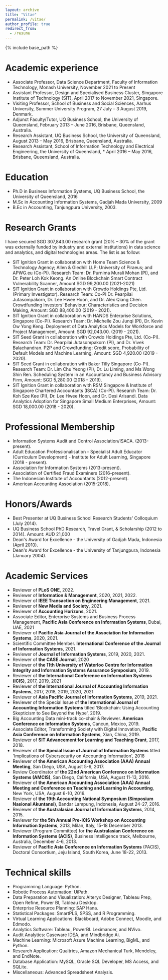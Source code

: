 ```yaml
---
layout: archive
title: "Vitae"
permalink: /vitae/
author_profile: true
redirect_from:
  - /resume
---
```


{% include base_path %}

Academic experience
======
* Associate Professor, Data Science Department, Faculty of Information Technology, Monash University, November 2021 to Present
* Assistant Professor, Design and Specialised Business Cluster, Singapore Institute of Technology (SIT), April 2017 to November 2021, Singapore.
* Visiting Professor, School of Business and Social Sciences, Aarhus University, Summer University Program, 27 July – 3 August 2019, Denmark.
* Adjunct Faculty/Tutor, UQ Business School, the University of Queensland, February 2013 – June 2016, Brisbane, Queensland, Australia.
* Research Assistant, UQ Business School, the University of Queensland, August 2013 – May 2016, Brisbane, Queensland, Australia.
* Research Assistant, School of Information Technology and Electrical Engineering, the University of Queensland, * April 2016 – May 2016, Brisbane, Queensland, Australia.


Education
======
* Ph.D in Business Information Systems, UQ Business School, the University of Queensland, 2016
* M.Sc in Accounting Information Systems, Gadjah Mada University, 2009
* B.Ec in Accounting, Tanjungpura University, 2003.


Research Grants
======

I have secured SGD 307,843.00 research grant (20% – 30% of the grant was externally funded by industry and external institutions) in data science and analytics, and digital technologies areas. The list is as follow:
* SIT Ignition Grant in collaboration with Home Team Science & Technology Agency; Allen & Gledhill LLP; University of Piraeus; and APWG.eu (Co-PI). Research Team: Dr. Purnima Murali Mohan (PI), and Dr. Peter Loh Kok Keong. An Online Blockchain Smart Contract Vulnerability Scanner, Amount SGD 99,200.00 (2021-2021)
* SIT Ignition Grant in collaboration with Crowdo Holdings Pte, Ltd. (Primary Investigator). Research Team: Co-PI Dr. Pearpilai Jutasompakorn, Dr. Lee Hwee Hoon, and Dr. Alex Qiang Chen. Crowdfunding Investors’ Behaviour: Characteristics and Decision Making, Amount: SGD 88,400.00 (2019 - 2021).
* SIT Ignition Grant in collaboration with HANDS Enterprise Solutions, Singapore (Co-PI). Research Team: Dr. Michelle Zou Junqi (PI), Dr. Kevin Ow Yong Keng. Deployment of Data Analytics Models for Workforce and Project Management, Amount: SGD 92,043.00. (2019 - 2021).
* SIT Seed Grant in collaboration with  Crowdo Holdings Pte, Ltd. (Co-PI). Research Team: Dr. Pearpilai Jutasompakorn (PI), and Dr. Vivek Balachandran. P2P and Crowdfunding: Credit score, Probability of Default Models and Machine Learning, Amount: SGD 4,920.00 (2019 - 2020).
* SIT Seed Grant in collaboration with Baker Tilly Singapore (Co-PI). Research Team: Dr. Lim Chu Yeong (PI), Dr. Lu Liming, and Ms Wong Shin Ren. Scheduling System in an Accountancy and Business Advisory Firm, Amount: SGD 5,280.00 (2018 - 2019).
* SIT Ignition Grant in collaboration with RSM Singapore & Institute of Singapore Chartered Accountants (ISCA) (Co-PI). Research Team: Dr. Koh Sze Kee (PI), Dr. Lee Hwee Hoon, and Dr. Desi Arisandi. Data Analytics Adoption for Singapore Small Medium Enterprises, Amount: SGD 18,000.00 (2018 - 2020).


Professional Membership
======

* Information Systems Audit and Control Association/ISACA. (2013-present).
* Adult Education Professionalisation - Specialist Adult Educator (Curriculum Development) - Institute for Adult Learning, Singapore (2018 - present).
* Association for Information Systems (2013-present).
* Association of Certified Fraud Examiners (2016-present).
* The Indonesian Institute of Accountants (2012-present).
* American Accounting Association (2015-2018).


Honors/Awards
======

* Best Presenter at UQ Business School Research Students' Colloquium (July 2014).
* UQ Business School PhD Research, Travel Grant, & Scholarship (2012 to 2014). Amount: AUD 21,000
* Dean's Award for Excellence - the University of Gadjah Mada, Indonesia (April 2010).
* Dean's Award for Excellence - the University of Tanjungpura, Indonesia (January 2004).


Academic Services
======

* Reviewer of **PLoS ONE**, 2022.
* Reviewer of **Information & Management**, 2020, 2021, 2022.
* Reviewer of **IEEE Transaction on Engineering Management**, 2021.
* Reviewer of **New Media and Society**, 2021.
* Reviewer of **Accounting Horizons**, 2021.
* Associate Editor, Enterprise Systems and Business Process Management, **Pacific Asia Conference on Information Systems**, Dubai, UAE, 2021
* Reviewer of **Pacific Asia Journal of the Association for Information Systems**, 2020, 2021.
* Scientific Committee Member. **International Conference of the Journal of Information Systems**, 2021.
* Reviewer of **Journal of Information Systems**, 2019, 2020, 2021.
* Reviewer of **the CASE Journal**, 2020
* Reviewer of **the 11th University of Waterloo Centre for Information Integrity and Information Systems Assurance Symposium**, 2019.
* Reviewer of **the International Conference on Information Systems (ICIS)**, 2017, 2019, 2021
* Reviewer of **the International Journal of Accounting Information Systems**, 2017, 2018, 2019, 2020, 2021
* Reviewer of **Asia Pacific Journal of Information Systems**, 2019, 2021.
* Reviewer of the Special Issue of **the International Journal of Accounting Information Systems** titled 'Blockchain: Using Accounting Skepticism to See Beyond the Hype', 2019.
* Big Accounting Data mini-track co-chair & Reviewer. **American Conference on Information Systems**, Cancun, Mexico, 2019.
* Associate Editor, Transforming Society with Digital Innovation, **Pacific Asia Conference on Information Systems**, Xian, China, 2019.
* Reviewer of **SIT Advancement for Learning and Teaching Grant**, 2017, 2018.
* Reviewer of **the Special Issue of Journal of Information Systems** titled 'Implications of Cybersecurity on Accounting Information', 2018
* Reviewer of **the American Accounting Association (AAA) Annual Meeting**, San Diego, USA, August 5-9, 2017.
* Review Coordinator of **the 22nd American Conference on Information Systems (AMCIS)**, San Diego, California, USA, August 11-13, 2016.
* Reviewer of **the American Accounting Association (AAA) Annual Meeting and Conference on Teaching and Learning in Accounting**, New York, USA, August 6-10, 2016.
* Reviewer of **the 19th Accounting National Symposium (Simposium Nasional Akuntansi)**, Bandar Lampung, Indonesia, August 24-27, 2016.
* Reviewer of **the Australasian Journal of Information Systems**, 2014, 2015.
* Reviewer for **the 5th Annual Pre-ICIS Workshop on Accounting Information Systems**, 2013, Milan, Italy, 15-18 December 2013.
* Reviewer (Program Committee) for **the Australasian Conference on Information Systems (ACIS)**, Business Intelligence track, Melbourne, Australia, December 4-6, 2013.
* Reviewer of **Pacific Asia Conference on Information Systems** (PACIS), Doctoral Consortium, Jeju Island, South Korea, June 18-22, 2013.


Technical skills
======
* Programming Language: Python.
* Robotic Process Automation: UiPath.
* Data Preparation and Visualization: Alteryx Designer, Tableau Prep, Open Refine, Power BI, Tableau Desktop.
* Enterprise Resource Planning: SAP Hana.
* Statistical Packages: SmartPLS, SPSS, and R Programming.
* Virtual Learning Applications: Blackboard, Adobe Connect, Moodle, and Edmodo.
* Analytics Software: Tableau, PowerBI. Leximancer, and NVivo.
* Audit Analytics: Caseware IDEA, and Mindbridge Ai.
* Machine Learning: Microsoft Azure Machine Learning, BigML, and Python.
* Research Application: Qualtrics, Amazon Mechanical Turk, Mendeley, and EndNote.
* Database Application: MySQL, Oracle SQL Developer, MS Access, and SQLite.
* Miscellaneous: Advanced Spreadsheet Analysis.
